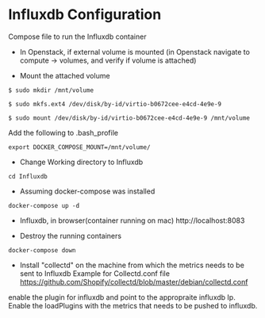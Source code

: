# Influxdb Configuration
Compose file to run the Influxdb container

* In Openstack, if external volume is mounted (in Openstack navigate to compute -> volumes, and verify if volume is attached)

* Mount the attached volume

`$ sudo mkdir /mnt/volume`

`$ sudo mkfs.ext4 /dev/disk/by-id/virtio-b0672cee-e4cd-4e9e-9`

`$ sudo mount /dev/disk/by-id/virtio-b0672cee-e4cd-4e9e-9 /mnt/volume`


Add the following to .bash_profile

`export DOCKER_COMPOSE_MOUNT=/mnt/volume/`


* Change Working directory to Influxdb

`cd Influxdb`

* Assuming docker-compose was installed

`docker-compose up -d`

* Influxdb, in browser(container running on mac)  http://localhost:8083

* Destroy the running containers

`docker-compose down`

* Install "collectd" on the machine from which the metrics needs to be sent to Influxdb
Example for Collectd.conf file
https://github.com/Shopify/collectd/blob/master/debian/collectd.conf

enable the plugin for influxdb and point to the appropraite influxdb Ip. Enable the loadPlugins with the metrics that needs to be pushed to influxdb.
